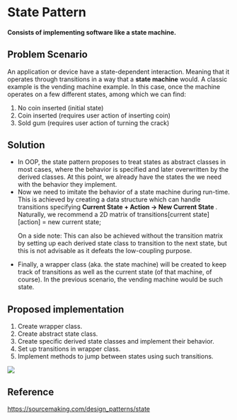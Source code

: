 # State Pattern

#### Consists of implementing software like a state machine.

## Problem Scenario
An application or device have a state-dependent interaction. Meaning that it operates through transitions in a way that a <b>state machine</b> would. A classic example is the vending machine example. In this case, once the machine operates on a few different states, among which we can find:

<ol>
  <li>No coin inserted (initial state)</li>
  <li>Coin inserted (requires user action of inserting coin)</li>
  <li>Sold gum (requires user action of turning the crack)</li>
</ol>

## Solution
<ul>
<li>
In OOP, the state pattern proposes to treat states as abstract classes in most cases, where the behavior is specified and later overwritten by the derived classes. At this point, we already have the states the we need with the behavior they implement.
</li>

<li>
Now we need to imitate the behavior of a state machine during run-time. This is achieved by creating a data structure which can handle transitions specifying <b> Current State + Action -> New Current State </b>. Naturally, we recommend a 2D matrix of transitions[current state][action] = new current state;

On a side note: This can also be achieved without the transition matrix by setting up each derived state class to transition to the next state, but this is not advisable as it defeats the low-coupling purpose.
</li>

<li>
Finally, a wrapper class (aka. the state machine) will be created to keep track of transitions as well as the current state (of that machine, of course). In the previous scenario, the vending machine would be such state.
</li>
</ul>

## Proposed implementation
<ol>
  <li>Create wrapper class.</li>
  <li>Create abstract state class.</li>
  <li>Create specific derived state classes and implement their behavior.</li>
  <li>Set up transitions in wrapper class.</li>
  <li>Implement methods to jump between states using such transitions.</li>
</ol>

<img src="https://scontent.fmfe1-1.fna.fbcdn.net/v/t34.0-12/22554466_10156689400481258_1529540319_n.png?oh=d4f610e13ee1237e91093fcee55579bd&oe=59EBCD67" />

## Reference
https://sourcemaking.com/design_patterns/state
